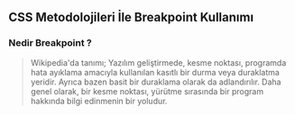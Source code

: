 ## CSS Metodolojileri İle Breakpoint Kullanımı

### Nedir Breakpoint ?

> Wikipedia'da tanımı;
        Yazılım geliştirmede, kesme noktası, programda hata ayıklama amacıyla kullanılan kasıtlı bir durma veya duraklatma yeridir. Ayrıca bazen basit bir duraklama olarak da adlandırılır. Daha genel olarak, bir kesme noktası, yürütme sırasında bir program hakkında bilgi edinmenin bir yoludur.
